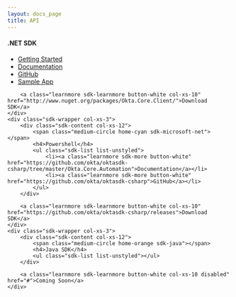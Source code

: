 ```yaml
---
layout: docs_page
title: API
---
```


<div class="container-narrow">
  <div class="row">
    <div class="sdk-wrapper col-xs-3">
        <div class="sdk-content col-xs-12">
          <span class="medium-circle home-blue sdk-microsoft-net"></span>
          <h4>.NET SDK</h4>
          <ul class="sdk-list list-unstyled">
              <li><a class="learnmore sdk-more button-white" href="/docs/sdk/core/csharp_api_sdk/html/6af60b57-62fa-477c-a899-e2f21286c53d.htm">Getting Started</a></li>
              <li><a class="learnmore sdk-more button-white" href="/docs/sdk/core/csharp_api_sdk/">Documentation</a></li>
              <li><a class="learnmore sdk-more button-white" href="https://github.com/okta/oktasdk-csharp">GitHub</a></li>
              <li><a class="learnmore sdk-more button-white" href="https://github.com/okta/okta-music-store">Sample App</a></li>
            </ul>
        </div>
        
        <a class="learnmore sdk-learnmore button-white col-xs-10" href="http://www.nuget.org/packages/Okta.Core.Client/">Download SDK</a>
    </div>
    <div class="sdk-wrapper col-xs-3">
        <div class="sdk-content col-xs-12">
            <span class="medium-circle home-cyan sdk-microsoft-net"></span>
            <h4>Powershell</h4>
            <ul class="sdk-list list-unstyled">
                <li><a class="learnmore sdk-more button-white" href="https://github.com/okta/oktasdk-csharp/tree/master/Okta.Core.Automation">Documentation</a></li>
                <li><a class="learnmore sdk-more button-white" href="https://github.com/okta/oktasdk-csharp">GitHub</a></li>
            </ul>
        </div>
        
        <a class="learnmore sdk-learnmore button-white col-xs-10" href="https://github.com/okta/oktasdk-csharp/releases">Download SDK</a>
    </div>
    <div class="sdk-wrapper col-xs-3">
        <div class="sdk-content col-xs-12">
            <span class="medium-circle home-orange sdk-java"></span>
            <h4>Java SDK</h4>
            <ul class="sdk-list list-unstyled"></ul>
        </div>
        
        <a class="learnmore sdk-learnmore button-white col-xs-10 disabled" href="#">Coming Soon</a>
    </div>
  </div><!-- /.row -->
</div> <!-- /.container-narrow -->
